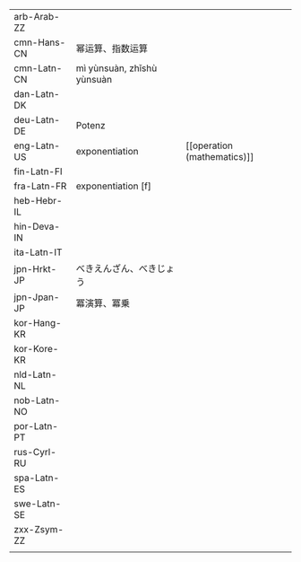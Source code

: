 | | | |
|-|-|-|
| arb-Arab-ZZ |  |  |
| cmn-Hans-CN | 幂运算、指数运算 |  |
| cmn-Latn-CN | mì yùnsuàn, zhǐshù yùnsuàn |  |
| dan-Latn-DK |  |  |
| deu-Latn-DE | Potenz |  |
| eng-Latn-US | exponentiation | [[operation (mathematics)]] |
| fin-Latn-FI |  |  |
| fra-Latn-FR | exponentiation [f] |  |
| heb-Hebr-IL |  |  |
| hin-Deva-IN |  |  |
| ita-Latn-IT |  |  |
| jpn-Hrkt-JP | べきえんざん、べきじょう |  |
| jpn-Jpan-JP | 冪演算、冪乗 |  |
| kor-Hang-KR |  |  |
| kor-Kore-KR |  |  |
| nld-Latn-NL |  |  |
| nob-Latn-NO |  |  |
| por-Latn-PT |  |  |
| rus-Cyrl-RU |  |  |
| spa-Latn-ES |  |  |
| swe-Latn-SE |  |  |
| zxx-Zsym-ZZ |  |  |
|  |  |  |
